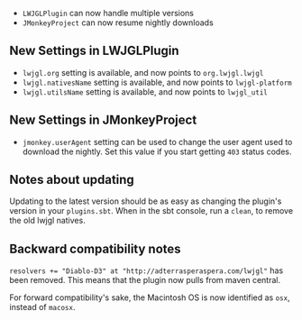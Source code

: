 * `LWJGLPlugin` can now handle multiple versions
* `JMonkeyProject` can now resume nightly downloads

## New Settings in LWJGLPlugin

* `lwjgl.org` setting is available, and now points to `org.lwjgl.lwjgl`
* `lwjgl.nativesName` setting is available, and now points to `lwjgl-platform`
* `lwjgl.utilsName` setting is available, and now points to `lwjgl_util`

## New Settings in JMonkeyProject

* `jmonkey.userAgent` setting can be used to change the user agent used
to download the nightly. Set this value if you start getting `403` status
codes.

## Notes about updating

Updating to the latest version should be as easy as changing the
plugin's version in your `plugins.sbt`. When in the sbt console, run
a `clean`, to remove the old lwjgl natives. 

## Backward compatibility notes

`resolvers += "Diablo-D3" at "http://adterrasperaspera.com/lwjgl"` has been removed.
This means that the plugin now pulls from maven central.

For forward compatibility's sake, the Macintosh OS is now identified as `osx`, instead
of `macosx`.
